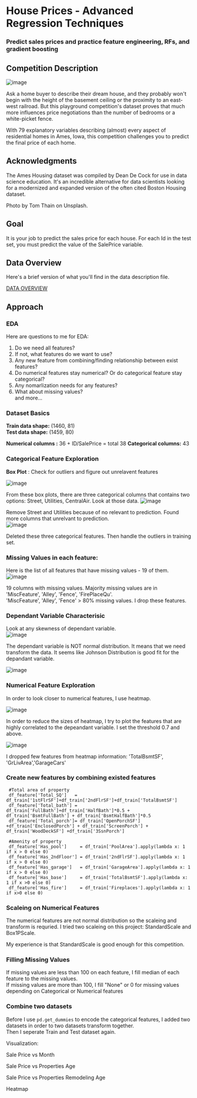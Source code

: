 # House Prices - Advanced Regression Techniques

### Predict sales prices and practice feature engineering, RFs, and gradient boosting

## Competition Description

![image](https://github.com/kh4vv/Data-Science-Project/assets/47800500/cbfbed1a-99b9-4a27-b1d5-aff9cc6e3753)

Ask a home buyer to describe their dream house, and they probably won't begin with the height of the basement ceiling or the proximity to an east-west railroad.
But this playground competition's dataset proves that much more influences price negotiations than the number of bedrooms or a white-picket fence.

With 79 explanatory variables describing (almost) every aspect of residential homes in Ames, Iowa, this competition challenges you to predict the final price of each home.

## Acknowledgments

The Ames Housing dataset was compiled by Dean De Cock for use in data science education. It's an incredible alternative for data scientists looking for a modernized and expanded version of the often cited Boston Housing dataset. 

Photo by Tom Thain on Unsplash.

## Goal

It is your job to predict the sales price for each house. For each Id in the test set, you must predict the value of the SalePrice variable. 

## Data Overview

Here's a brief version of what you'll find in the data description file.

[DATA OVERVIEW](https://www.kaggle.com/competitions/house-prices-advanced-regression-techniques/data)

## Approach 

### EDA

Here are questions to me for EDA: 

1. Do we need all features?  
2. If not, what features do we want to use?  
3. Any new feature from combining/finding relationship between exist features?  
4. Do numerical features stay numerical? Or do categorical feature stay categorical?  
5. Any nomarlization needs for any features?  
6. What about missing values?  
and more...  

### Dataset Basics

**Train data shape:**  (1460, 81)  
**Test  data shape:**  (1459, 80)  

**Numerical columns :** 36 + ID/SalePrice = total 38 
**Categorical columns:** 43

### Categorical Feature Exploration

**Box Plot** : Check for outliers and figure out unrelavent features

![image](https://github.com/kh4vv/Data-Science-Project/assets/47800500/ba76bdfc-88e1-4bf4-843c-74e9c970364b) 

From these box plots, there are three categorical columns that contains two options: Street, Utilities, CentralAir. Look at those data. 
![image](https://github.com/kh4vv/Data-Science-Project/assets/47800500/3de08344-9465-4134-86d9-6847dd7de697) 

Remove Street and Utilities because of no relevant to prediction. Found more columns that unrelvant to prediction.  
![image](https://github.com/kh4vv/Data-Science-Project/assets/47800500/acec3d94-e4c0-49ba-ba93-6f9747b6babe)

Deleted these three categorical features. Then handle the outliers in training set. 

### Missing Values in each feature:  

Here is the list of all features that have missing values - 19 of them.  
![image](https://github.com/kh4vv/Data-Science-Project/assets/47800500/d7dd1c30-bd06-4616-8796-a96a8728a3bc)

19 columns with missing values. Majority missing values are in 'MiscFeature', 'Alley', 'Fence', 'FirePlaceQu'.  
'MiscFeature', 'Alley', 'Fence' > 80% missing values. I drop these features.  
 
### Dependant Variable Characterisic

Look at any skewness of dependant variable.  
![image](https://github.com/kh4vv/Data-Science-Project/assets/47800500/f26e31b1-23b5-4b37-b989-343655305297)  

The dependant variable is NOT normal distribution. It means that we need transform the data. 
It seems like Johnson Distribution is good fit for the depandant variable. 

![image](https://github.com/kh4vv/Data-Science-Project/assets/47800500/d2a66453-3b1c-4135-b840-be5485cbeafd)

### Numerical Feature Exploration

In order to look closer to numerical features, I use heatmap. 

![image](https://github.com/kh4vv/Data-Science-Project/assets/47800500/ee333cbc-c027-4efa-b510-88197c73ac6c)

In order to reduce the sizes of heatmap, I try to plot the features that are highly correlated to the depeandant variable.
I set the threshold 0.7 and above.

![image](https://github.com/kh4vv/Data-Science-Project/assets/47800500/c5405601-711b-4747-bfeb-b3c7b2c7c1a6)

I dropped few features from heatmap information:  'TotalBsmtSF', 'GrLivArea','GarageCars'

### Create new features by combining existed features

```
 #Total area of property
 df_feature['Total_SQ']   = df_train['1stFlrSF']+df_train['2ndFlrSF']+df_train['TotalBsmtSF']
 df_feature['Total_bath'] = df_train['FullBath']+df_train['HalfBath']*0.5 + df_train['BsmtFullBath'] + df_train['BsmtHalfBath']*0.5
 df_feature['Total_porch']= df_train['OpenPorchSF'] +df_train['EnclosedPorch'] + df_train['ScreenPorch'] + df_train['WoodDeckSF'] +df_train['3SsnPorch']
 
 #Amenity of property
 df_feature['Has_pool']     = df_train['PoolArea'].apply(lambda x: 1 if x > 0 else 0)
 df_feature['Has_2ndFloor'] = df_train['2ndFlrSF'].apply(lambda x: 1 if x > 0 else 0)
 df_feature['Has_garage']   = df_train['GarageArea'].apply(lambda x: 1 if x > 0 else 0)
 df_feature['Has_base']     = df_train['TotalBsmtSF'].apply(lambda x: 1 if x >0 else 0)
 df_feature['Has_fire']     = df_train['Fireplaces'].apply(lambda x: 1 if x>0 else 0)
```
### Scaleing on Numerical Features

The numerical features are not normal distribution so the scaleing and transform is requried. 
I tried two scaleing on this project: StandardScale and Box1PScale.

My experience is that StandardScale is good enough for this competition.

### Filling Missing Values

If missing values are less than 100 on each feature, I fill median of each feature to the missing values.  
If missing values are more than 100, I fill "None" or 0 for missing values depending on Categorical or Numerical features

### Combine two datasets

Before I use `pd.get_dummies` to encode the categorical features, I added two datasets in order to two datasets transform together.  
Then I seperate Train and Test dataset again.



Visualization: 

Sale Price vs Month

Sale Price vs Properties Age

Sale Price vs Properties Remodeling Age

Heatmap



